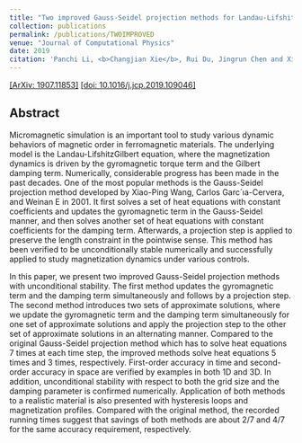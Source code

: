 ```yaml
---
title: "Two improved Gauss-Seidel projection methods for Landau-Lifshitz-Gilbert equation"
collection: publications
permalink: /publications/TWOIMPROVED
venue: "Journal of Computational Physics"
date: 2019
citation: 'Panchi Li, <b>Changjian Xie</b>, Rui Du, Jingrun Chen and Xiaoping Wang.'
---  
```

[[ArXiv: 1907.11853]](https://arxiv.org/pdf/1907.11853.pdf)
[[doi: 10.1016/j.jcp.2019.109046]](https://doi.org/10.1016/j.jcp.2019.109046)


## Abstract
Micromagnetic simulation is an important tool to study various dynamic behaviors of
magnetic order in ferromagnetic materials. The underlying model is the Landau-LifshitzGilbert equation, where the magnetization dynamics is driven by the gyromagnetic torque
term and the Gilbert damping term. Numerically, considerable progress has been made in
the past decades. One of the most popular methods is the Gauss-Seidel projection method
developed by Xiao-Ping Wang, Carlos Garc´ıa-Cervera, and Weinan E in 2001. It first solves
a set of heat equations with constant coefficients and updates the gyromagnetic term in the
Gauss-Seidel manner, and then solves another set of heat equations with constant coefficients
for the damping term. Afterwards, a projection step is applied to preserve the length constraint in the pointwise sense. This method has been verified to be unconditionally stable
numerically and successfully applied to study magnetization dynamics under various controls.

In this paper, we present two improved Gauss-Seidel projection methods with unconditional stability. The first method updates the gyromagnetic term and the damping term
simultaneously and follows by a projection step. The second method introduces two sets of
approximate solutions, where we update the gyromagnetic term and the damping term simultaneously for one set of approximate solutions and apply the projection step to the other set
of approximate solutions in an alternating manner. Compared to the original Gauss-Seidel
projection method which has to solve heat equations 7 times at each time step, the improved
methods solve heat equations 5 times and 3 times, respectively. First-order accuracy in time
and second-order accuracy in space are verified by examples in both 1D and 3D. In addition, unconditional stability with respect to both the grid size and the damping parameter is
confirmed numerically. Application of both methods to a realistic material is also presented
with hysteresis loops and magnetization profiles. Compared with the original method, the
recorded running times suggest that savings of both methods are about 2/7 and 4/7 for the
same accuracy requirement, respectively.


